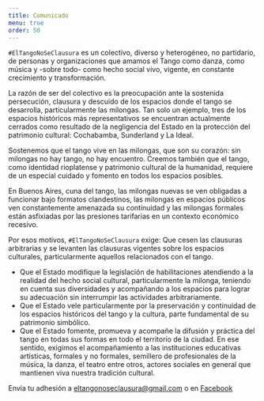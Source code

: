 ```yaml
---
title: Comunicado
menu: true
order: 50
---
```

`#ElTangoNoSeClausura` es un colectivo, diverso y heterogéneo, no partidario, de personas y organizaciones que amamos el Tango como danza, como música y -sobre todo- como hecho social vivo, vigente, en constante crecimiento y transformación.

La razón de ser del colectivo es la preocupación ante la sostenida persecución, clausura y descuido de los espacios donde el tango se desarrolla, particularmente las milongas. Tan solo un ejemplo, tres de los espacios históricos más representativos se encuentran actualmente cerrados como resultado de la negligencia del Estado en la protección del patrimonio cultural: Cochabamba, Sunderland y La Ideal.

Sostenemos que el tango vive en las milongas, que son su corazón: sin milongas no hay tango, no hay encuentro.
Creemos también que el tango, como identidad rioplatense y patrimonio cultural de la humanidad, requiere de un especial cuidado y fomento en todos los espacios posibles.

En Buenos Aires, cuna del tango, las milongas nuevas se ven obligadas a funcionar bajo formatos clandestinos, las milongas en espacios públicos ven constantemente amenazada su continuidad y las milongas formales están asfixiadas por las presiones tarifarias en un contexto económico recesivo.

Por esos motivos, `#ElTangoNoSeClausura` exige:
Que cesen las clausuras arbitrarias y se levanten las clausuras vigentes sobre los espacios culturales, particularmente aquellos relacionados con el tango.
 - Que el Estado modifique la legislación de habilitaciones atendiendo a la realidad del hecho social cultural, particularmente la milonga, teniendo en cuenta sus diversidades y acompañando a los espacios para lograr su adecuación sin interrumpir las actividades arbitrariamente.
 - Que el Estado vele particularmente por la preservación y continuidad de los espacios históricos del tango y la cultura, parte fundamental de su patrimonio simbólico.
 - Que el Estado fomente, promueva y acompañe la difusión y práctica del tango en todas sus formas en todo el territorio de la ciudad. En ese sentido, exigimos el acompañamiento a las instituciones educativas artísticas, formales y no formales, semillero de profesionales de la música, la danza, el teatro entre otros, actores sociales en general que mantienen viva nuestra tradición cultural.

Envía tu adhesión
a [eltangonoseclausura@gmail.com](mailto:eltangonoseclausura@gmail.com) o
en [Facebook](https://facebook.com/tangonoclausura)

